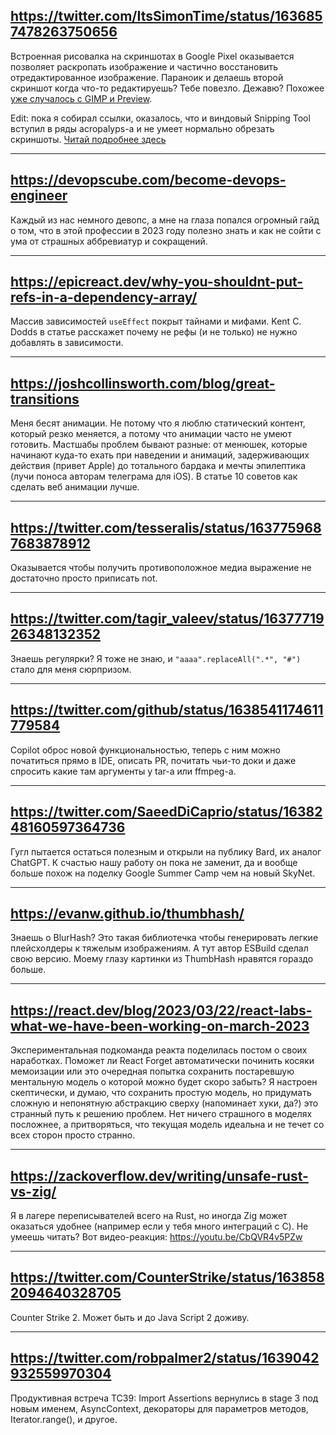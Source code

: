 ## https://twitter.com/ItsSimonTime/status/1636857478263750656

Встроенная рисовалка на скриншотах в Google Pixel оказывается позволяет раскропать изображение и частично восстановить отредактированное изображение. Параноик и делаешь второй скриншот когда что-то редактируешь? Тебе повезло. Дежавю? Похожее [уже случалось с GIMP и Preview](https://twitter.com/wdormann/status/1215746766659837953).

Edit: пока я собирал ссылки, оказалось, что и виндовый Snipping Tool вступил в ряды acropalyps-а и не умеет нормально обрезать скриншоты. [Читай подробнее здесь](https://twitter.com/David3141593/status/1638222624084951040)

---

## https://devopscube.com/become-devops-engineer

Каждый из нас немного девопс, а мне на глаза попался огромный гайд о том, что в этой профессии в 2023 году полезно знать и как не сойти с ума от страшных аббревиатур и сокращений.

---

## https://epicreact.dev/why-you-shouldnt-put-refs-in-a-dependency-array/

Массив зависимостей `useEffect` покрыт тайнами и мифами. Kent C. Dodds в статье расскажет почему не рефы (и не только) не нужно добавлять в зависимости.

---

## https://joshcollinsworth.com/blog/great-transitions

Меня бесят анимации. Не потому что я люблю статический контент, который резко меняется, а потому что анимации часто не умеют готовить. Мастшабы проблем бывают разные: от менюшек, которые начинают куда-то ехать при наведении и анимаций, задерживающих действия (привет Apple) до тотального бардака и мечты эпилептика (лучи поноса авторам телеграма для iOS). В статье 10 советов как сделать веб анимации лучше.

---

## https://twitter.com/tesseralis/status/1637759687683878912

Оказывается чтобы получить противоположное медиа выражение не достаточно просто приписать not.

---

## https://twitter.com/tagir_valeev/status/1637771926348132352

Знаешь регулярки? Я тоже не знаю, и `"aaaa".replaceAll(".*", "#")` стало для меня сюрпризом.

---

## https://twitter.com/github/status/1638541174611779584

Copilot оброс новой функциональностью, теперь с ним можно початиться прямо в IDE, описать PR, почитать чьи-то доки и даже спросить какие там аргументы у tar-а или ffmpeg-а.

---

## https://twitter.com/SaeedDiCaprio/status/1638248160597364736

Гугл пытается остаться полезным и открыли на публику Bard, их аналог ChatGPT. К счастью нашу работу он пока не заменит, да и вообще больше похож на поделку Google Summer Camp чем на новый SkyNet.

---

## https://evanw.github.io/thumbhash/

Знаешь о BlurHash? Это такая библиотечка чтобы генерировать легкие плейсхолдеры к тяжелым изображениям. А тут автор ESBuild сделал свою версию. Моему глазу картинки из ThumbHash нравятся гораздо больше.

---

## https://react.dev/blog/2023/03/22/react-labs-what-we-have-been-working-on-march-2023

Экспериментальная подкоманда реакта поделилась постом о своих наработках. Поможет ли React Forget автоматически починить косяки мемоизации или это очередная попытка сохранить постаревшую ментальную модель о которой можно будет скоро забыть? Я настроен скептически, и думаю, что сохранить простую модель, но придумать сложную и непонятную абстракцию сверху (напоминает хуки, да?) это странный путь к решению проблем. Нет ничего страшного в моделях посложнее, а притворяться, что текущая модель идеальна и не течет со всех сторон просто странно.

---

## https://zackoverflow.dev/writing/unsafe-rust-vs-zig/

Я в лагере переписывателей всего на Rust, но иногда Zig может оказаться удобнее (например если у тебя много интеграций с C). Не умеешь читать? Вот видео-реакция: https://youtu.be/CbQVR4v5PZw

---

## https://twitter.com/CounterStrike/status/1638582094640328705

Counter Strike 2. Может быть и до Java Script 2 доживу.

---

## https://twitter.com/robpalmer2/status/1639042932559970304

Продуктивная встреча TC39: Import Assertions вернулись в stage 3 под новым именем, AsyncContext, декораторы для параметров методов, Iterator.range(), и другое.
